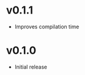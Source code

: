 v0.1.1
==================

* Improves compilation time

v0.1.0
==================

* Initial release

